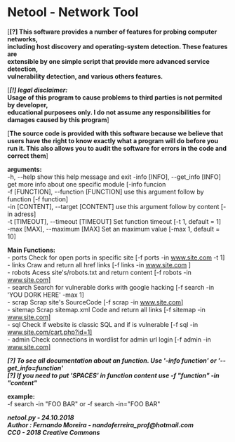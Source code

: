 # Netool - Network Tool  

  
[**[?] This software provides a number of features for probing computer networks,  
including host discovery and operating-system detection. These features are  
extensible by one simple script that provide more advanced service detection,  
vulnerability detection, and various others features.**    


[**_[!] legal disclaimer:_**  
**Usage of this program to cause problems to third parties is not permited by developer,  
educational purposees only. I do not assume any responsibilities for damages caused by this program**]  


[**The source code is provided with this software because we believe that users have the right to
know exactly what a program will do before you run it.
This also allows you to audit the software for errors in the code and correct them**]


**arguments:**  
  -h, 		--help            	show this help message and exit
  -info [INFO], 	--get_info [INFO]       get more info about one specific module  [-info funcion  
  -f [FUNCTION], 	--function [FUNCTION]   use this argument follow by function     [-f function]  
  -in [CONTENT], 	--target [CONTENT]      use this argument follow by content      [-in adress]  
  -t [TIMEOUT], 	--timeout [TIMEOUT]     Set function timeout                     [-t 1, default = 1]  
   -max [MAX], 	--maximum [MAX]         Set an maximum value                     [-max 1, default = 10]  

**Main Functions:**  
    - ports      Check for open ports in specific site                    [-f ports    -in www.site.com -t 1]  
    - links      Craw and return all href links                           [-f links    -in www.site.com ]  
    - robots     Acess site's/robots.txt and return content               [-f robots   -in www.site.com]  
    - search     Search for vulnerable dorks with google hacking          [-f search   -in 'YOU DORK HERE' -max 1]  
    - scrap      Scrap site's SourceCode                                  [-f scrap    -in www.site.com]  
    - sitemap    Scrap sitemap.xml Code and return all links              [-f sitemap  -in www.site.com]  
    - sql        Check if website is classic SQL and if is vulnerable     [-f sql      -in www.site.com/cart.php?id=1]  
    - admin      Check connections in wordlist for admin url login        [-f admin    -in www.site.com]  

**_[?] To see all documentation about an function. Use '-info function' or '--get_info=function'  
[?] If you need to put 'SPACES' in function content use -f "function" -in "content"_**  

**example:**  
  -f search -in "FOO BAR" or
  -f search -in="FOO BAR"

**_netool.py - 24.10.2018_**  
**_Author : Fernando Moreira - nandoferreira_prof@hotmail.com_**  
**_CC0 - 2018 Creative Commons_**  
